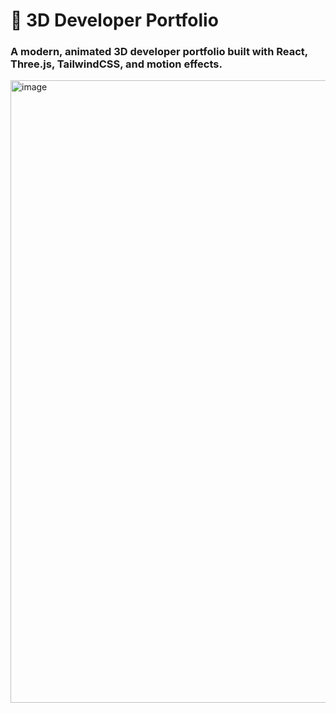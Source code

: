 # 🚀 3D Developer Portfolio

### A modern, animated 3D developer portfolio built with React, Three.js, TailwindCSS, and motion effects.

<img width="1901" height="996" alt="image" src="https://github.com/user-attachments/assets/83d0a7bd-b3c6-480f-a37e-b958ba6e5f86" />
